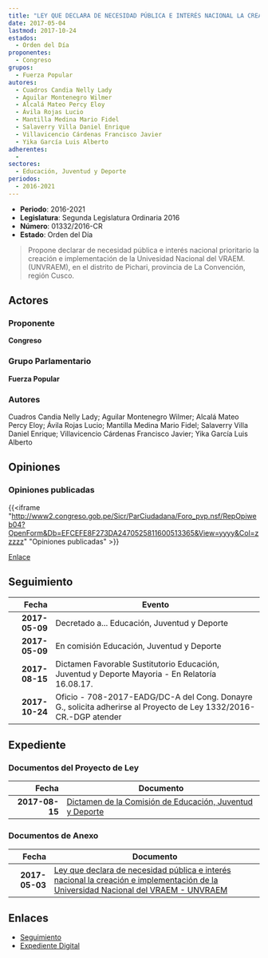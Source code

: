 ```yaml
---
title: "LEY QUE DECLARA DE NECESIDAD PÚBLICA E INTERÉS NACIONAL LA CREACIÓN E IMPLEMENTACIÓN DE LA UNIVERSIDAD NACIONAL DEL VRAEM-UNVRAEM"
date: 2017-05-04
lastmod: 2017-10-24
estados: 
  - Orden del Día
proponentes: 
  - Congreso
grupos: 
  - Fuerza Popular
autores: 
  - Cuadros Candia Nelly Lady
  - Aguilar Montenegro Wilmer
  - Alcalá Mateo Percy Eloy
  - Ávila Rojas Lucio
  - Mantilla Medina Mario Fidel
  - Salaverry Villa Daniel Enrique
  - Villavicencio Cárdenas Francisco Javier
  - Yika García Luis Alberto
adherentes: 
  - 
sectores: 
  - Educación, Juventud y Deporte
periodos: 
  - 2016-2021
---
```


- **Periodo**: 2016-2021
- **Legislatura**: Segunda Legislatura Ordinaria 2016
- **Número**: 01332/2016-CR
- **Estado**: Orden del Día

> Propone declarar de necesidad pública e interés nacional prioritario la creación e implementación de la Univesidad Nacional del VRAEM.(UNVRAEM), en el distrito de Pichari, provincia de La Convención, región Cusco.


## Actores

### Proponente

**Congreso**

### Grupo Parlamentario

**Fuerza Popular**

### Autores

Cuadros Candia Nelly Lady; Aguilar Montenegro Wilmer; Alcalá Mateo Percy Eloy; Ávila Rojas Lucio; Mantilla Medina Mario Fidel; Salaverry Villa Daniel Enrique; Villavicencio Cárdenas Francisco Javier; Yika García Luis Alberto


## Opiniones

### Opiniones publicadas

{{<iframe "http://www2.congreso.gob.pe/Sicr/ParCiudadana/Foro_pvp.nsf/RepOpiweb04?OpenForm&Db=EFCEFE8F273DA2470525811600513365&View=yyyy&Col=zzzzz" "Opiniones publicadas" >}}

[Enlace](http://www2.congreso.gob.pe/Sicr/ParCiudadana/Foro_pvp.nsf/RepOpiweb04?OpenForm&Db=EFCEFE8F273DA2470525811600513365&View=yyyy&Col=zzzzz)

## Seguimiento

| Fecha | Evento |
|------:|--------|
| **2017-05-09** | Decretado a... Educación, Juventud y Deporte|
| **2017-05-09** | En comisión Educación, Juventud y Deporte|
| **2017-08-15** | Dictamen Favorable Sustitutorio Educación, Juventud y Deporte Mayoria - En Relatoría 16.08.17.|
| **2017-10-24** | Oficio - 708-2017-EADG/DC-A del Cong. Donayre G., solicita adherirse al Proyecto de Ley 1332/2016-CR.-DGP atender|


## Expediente


### Documentos del Proyecto de Ley

| Fecha | Documento |
|------:|--------|
| **2017-08-15** | [Dictamen de la Comisión de Educación, Juventud y Deporte](http://www.leyes.congreso.gob.pe/Documentos/2016_2021/Dictamenes/Proyectos_de_Ley/01332DC10MAY20170815.pdf) |

### Documentos de Anexo

| Fecha | Documento |
|------:|--------|
| **2017-05-03** | [Ley que declara de necesidad pública e interés nacional la creación e implementación de la Universidad Nacional del VRAEM - UNVRAEM](http://www.leyes.congreso.gob.pe/Documentos/2016_2021/Proyectos_de_Ley_y_de_Resoluciones_Legislativas/PL0133220170503..pdf) |

## Enlaces 

- [Seguimiento](http://www2.congreso.gob.pe/Sicr/TraDocEstProc/CLProLey2016.nsf/f7fff46988ca05b1052578e100829cc7/de692167ccf9c57505258116007c82a9?OpenDocument)
- [Expediente Digital](http://www2.congreso.gob.pe/Sicr/TraDocEstProc/CLProLey2016.nsf/f7fff46988ca05b1052578e100829cc7/de692167ccf9c57505258116007c82a9?OpenDocument&Click=05257FB7005EB655.eb71d0cf91d8294e05256cdf006b5706/$Body/0.1C6C)
